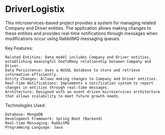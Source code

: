 # DriverLogistix
This microservices-based project provides a system for managing related Company and Driver entities. The application allows making changes to these entities and provides real-time notifications through messages when modifications occur using RabbitMQ messaging queues.


Key Features:

    Related Entities: Data model includes Company and Driver entities, establishing meaningful OneToMany relationship between Company and Driver.
    Data Persistence: Uses a NoSQL database to store and retrieve information efficiently.
    Entity Changes: Allows making changes to Company and Driver entities.
    Real-time Notifications: Implements a notification system to report changes in entities through real-time messages.
    Architecture: Designed with an event driven microservices architecture that allows scalability to meet future growth needs.

Technologies Used:

    Database: MongoDB
    Development Framework: Spring Boot (Backend)
    Real-time Messaging: RabbitMQ
    Programming Language: Java
